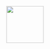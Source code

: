 <div id="header" align="center">
  <img src="https://github.com/mrlathiya/mrlathiya/assets/62006931/4bbe82b2-b3a5-4994-8d84-33149d92a941" width="100"/>
</div>
